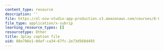 ```yaml
---
content_type: resource
description: ''
file: https://ol-ocw-studio-app-production.s3.amazonaws.com/courses/8-01sc-classical-mechanics-fall-2016/88e786e10dafca3467fc2e73d568d493_6-7BOpZ2k04.srt
file_type: application/x-subrip
learning_resource_types: []
resourcetype: Other
title: 3play caption file
uid: 88e786e1-0daf-ca34-67fc-2e73d568d493
---
```


